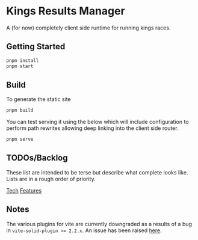 # Kings Results Manager

A (for now) completely client side runtime for running kings races.

## Getting Started

```bash
pnpm install
pnpm start
```

## Build

To generate the static site
```bash
pnpm build
```

You can test serving it using the below which will include configuration to
perform path rewrites allowing deep linking into the client side router.
```bash
pnpm serve
```

## TODOs/Backlog

These list are intended to be terse but describe what complete looks like.
Lists are in a rough order of priority.

[Tech](./docs/TODO_TECH.md)
[Features](./docs/TODO_FEATURES.md)

## Notes

The various plugins for vite are currently downgraded as a results of a bug
in `vite-solid-plugin >= 2.2.x`. An issue has been raised [here][vite-build-bug].

[vite-build-bug]: https://github.com/solidjs/vite-plugin-solid/issues/164
